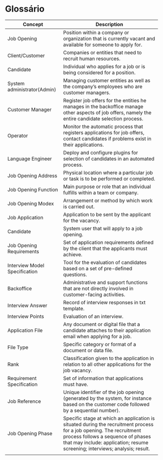
# Glossário

| Concept                       | Description                                                                                                                                                                                                                              |
|-------------------------------|------------------------------------------------------------------------------------------------------------------------------------------------------------------------------------------------------------------------------------------|
| Job Opening                   | Position within a company or organization that is currently vacant and available for someone to apply for.                                                                                                                               |
| Client/Customer               | Companies or entities that need to recruit human resources.                                                                                                                                                                              |
| Candidate                     | Individual who applies for a job or is being considered for a position.                                                                                                                                                                  |
| System administrator(Admin)   | Managing customer entities as well as the company’s employees who are customer managers.                                                                                                                                                 |                                                                                                         
| Customer Manager              | Register job offers for the entities he manages in the backoffice manage other aspects of job offers, namely the entire candidate selection process.                                                                                     |
| Operator                      | Monitor the automatic process that registers applications for job offers, contact candidates if problems exist in their applications.                                                                                                    |
| Language Engineer             | Deploy and configure plugins for selection of candidates in an automated process.                                                                                                                                                        |
| Job Opening Address           | Physical location where a particular job or task is to be performed or completed.                                                                                                                                                        |
| Job Opening Function          | Main purpose or role that an individual fulfills within a team or company.                                                                                                                                                               |
| Job Opening Modex             | Arrangement or method by which work is carried out.                                                                                                                                                                                      |
| Job Application               | Application to be sent by the applicant for the vacancy.                                                                                                                                                                                 |
| Candidate                     | System user that will apply to a job opening.                                                                                                                                                                                            |
| Job Opening Requirements      | Set of application requirements defined by the client that the applicants must achieve.                                                                                                                                                  |
| Interview Model Specification | Tool for the evaluation of candidates based on a set of pre-defined questions.                                                                                                                                                           |
| Backoffice                    | Administrative and support functions that are not directly involved in customer-facing activities.                                                                                                                                       |
| Interview Answer              | Record of interview responses in txt template.                                                                                                                                                                                           |
| Interview Points              | Evaluation of an interview.                                                                                                                                                                                                              |
| Application File              | Any document or digital file that a candidate attaches to their application email when applying for a job.                                                                                                                               |
| File Type                     | Specific category or format of a document or data file.                                                                                                                                                                                  |
| Rank                          | Classification given to the application in relation to all other applications for the job vacancy.                                                                                                                                       |
| Requirement Specification     | Set of information that applications must have.                                                                                                                                                                                          |
| Job Reference                 | Unique identifier of the job opening (generated by the system, for instance based on the customer code followed by a sequential number).                                                                                                 |
| Job Opening Phase             | Specific stage at which an application is situated during the recruitment process for a job opening. The recruitment process follows a sequence of phases that may include: application; resume screening; interviews; analysis; result. |
|                               |                                                                                                                                                                                                                                          |

